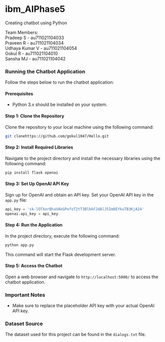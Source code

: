 # ibm_AIPhase5

Creating chatbot using Python

Team Members:                                                                                                                                                                          
Pradeep S - au711021104033                                                                                                                                                            
Praveen R - au711021104034                                                                                                                                                               
Udhaya Kumar V - au711021104054                                                                                                                                                           
Gokul R - au711021104010                                                                                                                                                                     
Sansha MJ - au711021104042



### Running the Chatbot Application

Follow the steps below to run the chatbot application:

#### Prerequisites

- Python 3.x should be installed on your system.

#### Step 1: Clone the Repository

Clone the repository to your local machine using the following command:

```bash
git clonehttps://github.com/gokul1047/Hello.git
```

#### Step 2: Install Required Libraries

Navigate to the project directory and install the necessary libraries using the following command:

```bash
pip install flask openai
```

#### Step 3: Set Up OpenAI API Key

Sign up for OpenAI and obtain an API key. Set your OpenAI API key in the `app.py` file:

```python
api_key = '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'
openai.api_key = api_key
```

#### Step 4: Run the Application

In the project directory, execute the following command:

```bash
python app.py
```

This command will start the Flask development server.

#### Step 5: Access the Chatbot

Open a web browser and navigate to `http://localhost:5000/` to access the chatbot application.

### Important Notes

- Make sure to replace the placeholder API key with your actual OpenAI API key.

### Dataset Source

The dataset used for this project can be found in the `dialogs.txt` file.
